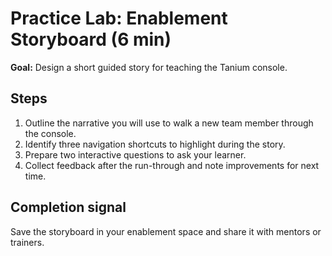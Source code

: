 # Practice Lab: Enablement Storyboard (6 min)

**Goal:** Design a short guided story for teaching the Tanium console.

## Steps

1. Outline the narrative you will use to walk a new team member through the console.
2. Identify three navigation shortcuts to highlight during the story.
3. Prepare two interactive questions to ask your learner.
4. Collect feedback after the run-through and note improvements for next time.

## Completion signal

Save the storyboard in your enablement space and share it with mentors or trainers.
